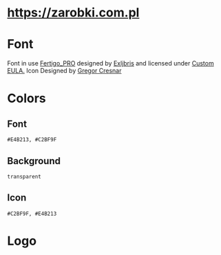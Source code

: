 # https://zarobki.com.pl


# Font

Font in use <a target="_blank" href="https://www.fontspring.com/fonts/exljbris/fertigo-pro/fertigo-pro-regular">Fertigo_PRO</a> designed by
<a target="_blank" href="https://www.exljbris.com/">Exljbris</a>
and licensed under
<a target="_blank" href="https://www.fontsquirrel.com/license/fertigo-pro">Custom EULA.</a>
  Icon Designed by
  <a target="_blank" href="https://thenounproject.com/grega.cresnar">Gregor Cresnar</a>

# Colors

## Font
  
    #E4B213, #C2BF9F

## Background

    transparent

## Icon

    #C2BF9F, #E4B213
    
# Logo

